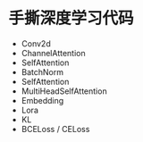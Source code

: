 # 手撕深度学习代码

- Conv2d
- ChannelAttention
- SelfAttention
- BatchNorm
- SelfAttention
- MultiHeadSelfAttention
- Embedding
- Lora
- KL
- BCELoss / CELoss